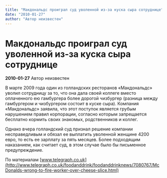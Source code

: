 ```yaml
---
title: "Макдональдс проиграл суд уволенной из-за куска сыра сотруднице"
date: "2010-01-27"
author: "Автор неизвестен"
---
```


# Макдональдс проиграл суд уволенной из-за куска сыра сотруднице

**2010-01-27** Автор неизвестен

В марте 2009 года один из голландских ресторанов «Макдональдс» уволил сотрудницу за то, что она дала своей коллеге вместо оплаченного ею гамбургера более дорогой чизбургер (разница между гамбургером и чизбургером состоит в куске сыра). Компания «Макдональдс» заявила, что этот поступок является грубым нарушением правил корпорации, согласно которым запрещается бесплатно кормить своих знакомых, родственников и коллег.

Однако вчера голландский суд признал решение компании несправедливым и обязал ее выплатить уволенной женщине 4200 евро, то есть ее зарплату за пять месяцев. Более подходящим наказанием, как считает суд, в этом случае было бы письменное предупреждение.

По материалам [www.telegraph.co.uk](http://www.telegraph.co.uk/foodanddrink/foodanddrinknews/7080767/McDonalds-wrong-to-fire-worker-over-cheese-slice.html)
